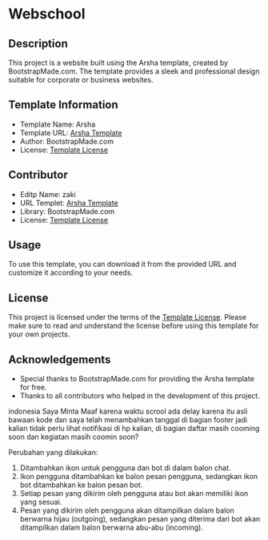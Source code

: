 # Webschool

## Description
This project is a website built using the Arsha template, created by BootstrapMade.com. The template provides a sleek and professional design suitable for corporate or business websites.

## Template Information
- Template Name: Arsha
- Template URL: [Arsha Template](https://bootstrapmade.com/arsha-free-bootstrap-html-template-corporate/)
- Author: BootstrapMade.com
- License: [Template License](https://bootstrapmade.com/license/)

## Contributor
- Editp Name: zaki
- URL Templet: [Arsha Template](https://bootstrapmade.com/arsha-free-bootstrap-html-template-corporate/)
- Library: BootstrapMade.com
- License: [Template License](https://bootstrapmade.com/license/)

## Usage
To use this template, you can download it from the provided URL and customize it according to your needs.

## License
This project is licensed under the terms of the [Template License](https://bootstrapmade.com/license/). Please make sure to read and understand the license before using this template for your own projects.

## Acknowledgements
- Special thanks to BootstrapMade.com for providing the Arsha template for free.
- Thanks to all contributors who helped in the development of this project.


indonesia
Saya Minta Maaf karena waktu scrool ada delay karena itu asli bawaan kode
dan saya telah menambahkan tanggal di bagian footer jadi kalian tidak perlu lihat notifikasi di hp kalian,
di bagian daftar masih cooming soon dan kegiatan masih coomin soon?

Perubahan yang dilakukan:

1. Ditambahkan ikon untuk pengguna dan bot di dalam balon chat.
2. Ikon pengguna ditambahkan ke balon pesan pengguna, sedangkan ikon bot ditambahkan ke balon pesan bot.
3. Setiap pesan yang dikirim oleh pengguna atau bot akan memiliki ikon yang sesuai.
4. Pesan yang dikirim oleh pengguna akan ditampilkan dalam balon berwarna hijau (outgoing), sedangkan pesan yang diterima dari bot akan ditampilkan dalam balon berwarna abu-abu (incoming).